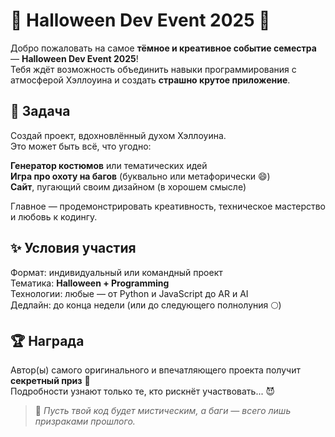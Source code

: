 # 🎃 Halloween Dev Event 2025 👻  

Добро пожаловать на самое **тёмное и креативное событие семестра** — **Halloween Dev Event 2025**!  
Тебя ждёт возможность объединить навыки программирования с атмосферой Хэллоуина и создать **страшно крутое приложение**.  

## 🧠 Задача  
Создай проект, вдохновлённый духом Хэллоуина.  
Это может быть всё, что угодно:  

 **Генератор костюмов** или тематических идей  
 **Игра про охоту на багов** (буквально или метафорически 😄)  
 **Сайт**, пугающий своим дизайном (в хорошем смысле)  

Главное — продемонстрировать креативность, техническое мастерство и любовь к кодингу.  

## ✨ Условия участия  
 Формат: индивидуальный или командный проект  
 Тематика: **Halloween + Programming**  
 Технологии: любые — от Python и JavaScript до AR и AI  
 Дедлайн: до конца недели (или до следующего полнолуния 🌕)  

## 🏆 Награда  
Автор(ы) самого оригинального и впечатляющего проекта получит **секретный приз** 🎁  
Подробности узнают только те, кто рискнёт участвовать... 😈  

> 💬 *Пусть твой код будет мистическим, а баги — всего лишь призраками прошлого.*
